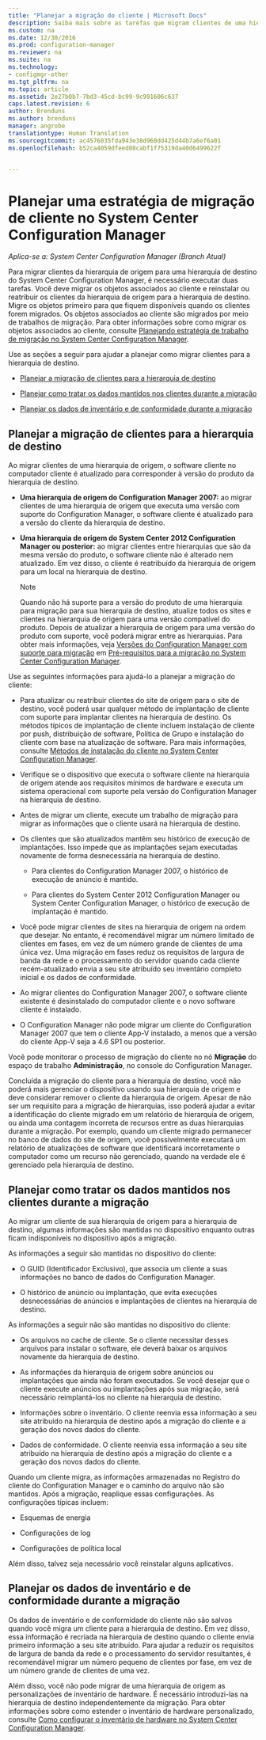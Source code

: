 ```yaml
---
title: "Planejar a migração do cliente | Microsoft Docs"
description: Saiba mais sobre as tarefas que migram clientes de uma hierarquia de origem para uma hierarquia de destino do System Center Configuration Manager.
ms.custom: na
ms.date: 12/30/2016
ms.prod: configuration-manager
ms.reviewer: na
ms.suite: na
ms.technology:
- configmgr-other
ms.tgt_pltfrm: na
ms.topic: article
ms.assetid: 2e27b0b7-7bd3-45cd-bc99-9c991606c637
caps.latest.revision: 6
author: Brenduns
ms.author: brenduns
manager: angrobe
translationtype: Human Translation
ms.sourcegitcommit: ac4576035fda943e38d960dd425d44b7a6ef6a01
ms.openlocfilehash: b52ca4059dfeed08cabf1f75319da40d6499622f


---
```

# <a name="plan-a-client-migration-strategy-in-system-center-configuration-manager"></a>Planejar uma estratégia de migração de cliente no System Center Configuration Manager

*Aplica-se a: System Center Configuration Manager (Branch Atual)*

Para migrar clientes da hierarquia de origem para uma hierarquia de destino do System Center Configuration Manager, é necessário executar duas tarefas. Você deve migrar os objetos associados ao cliente e reinstalar ou reatribuir os clientes da hierarquia de origem para a hierarquia de destino. Migre os objetos primeiro para que fiquem disponíveis quando os clientes forem migrados. Os objetos associados ao cliente são migrados por meio de trabalhos de migração. Para obter informações sobre como migrar os objetos associados ao cliente, consulte [Planejando estratégia de trabalho de migração no System Center Configuration Manager](../../core/migration/planning-a-migration-job-strategy.md).  

 Use as seções a seguir para ajudar a planejar como migrar clientes para a hierarquia de destino.  

-   [Planejar a migração de clientes para a hierarquia de destino](#Planning_for_Client_Agent_Migration)  

-   [Planejar como tratar os dados mantidos nos clientes durante a migração](#Planning_for_Client_Data_Migration)  

-   [Planejar os dados de inventário e de conformidade durante a migração](#Planning_for_Inventory_data_migration)  

##  <a name="a-nameplanningforclientagentmigrationa-plan-to-migrate-clients-to-the-destination-hierarchy"></a><a name="Planning_for_Client_Agent_Migration"></a> Planejar a migração de clientes para a hierarquia de destino  
 Ao migrar clientes de uma hierarquia de origem, o software cliente no computador cliente é atualizado para corresponder à versão do produto da hierarquia de destino.  

-   **Uma hierarquia de origem do Configuration Manager 2007:** ao migrar clientes de uma hierarquia de origem que executa uma versão com suporte do Configuration Manager, o software cliente é atualizado para a versão do cliente da hierarquia de destino.  

-   **Uma hierarquia de origem do System Center 2012 Configuration Manager ou posterior:** ao migrar clientes entre hierarquias que são da mesma versão do produto, o software cliente não é alterado nem atualizado. Em vez disso, o cliente é reatribuído da hierarquia de origem para um local na hierarquia de destino.  

    > [!NOTE]  
    >  Quando não há suporte para a versão do produto de uma hierarquia para migração para sua hierarquia de destino, atualize todos os sites e clientes na hierarquia de origem para uma versão compatível do produto. Depois de atualizar a hierarquia de origem para uma versão do produto com suporte, você poderá migrar entre as hierarquias. Para obter mais informações, veja [Versões do Configuration Manager com suporte para migração](../../core/migration/prerequisites-for-migration.md#BKMK_SupportedMigrationVersions) em [Pré-requisitos para a migração no System Center Configuration Manager](../../core/migration/prerequisites-for-migration.md).  

Use as seguintes informações para ajudá-lo a planejar a migração do cliente:  

-   Para atualizar ou reatribuir clientes do site de origem para o site de destino, você poderá usar qualquer método de implantação de cliente com suporte para implantar clientes na hierarquia de destino. Os métodos típicos de implantação de cliente incluem instalação de cliente por push, distribuição de software, Política de Grupo e instalação do cliente com base na atualização de software. Para mais informações, consulte [Métodos de instalação do cliente no System Center Configuration Manager](../../core/clients/deploy/plan/client-installation-methods.md).  

-   Verifique se o dispositivo que executa o software cliente na hierarquia de origem atende aos requisitos mínimos de hardware e executa um sistema operacional com suporte pela versão do Configuration Manager na hierarquia de destino.  

-   Antes de migrar um cliente, execute um trabalho de migração para migrar as informações que o cliente usará na hierarquia de destino.  

-   Os clientes que são atualizados mantêm seu histórico de execução de implantações. Isso impede que as implantações sejam executadas novamente de forma desnecessária na hierarquia de destino.  

    -   Para clientes do Configuration Manager 2007, o histórico de execução de anúncio é mantido.  

    -   Para clientes do System Center 2012 Configuration Manager ou System Center Configuration Manager, o histórico de execução de implantação é mantido.  

-   Você pode migrar clientes de sites na hierarquia de origem na ordem que desejar. No entanto, é recomendável migrar um número limitado de clientes em fases, em vez de um número grande de clientes de uma única vez. Uma migração em fases reduz os requisitos de largura de banda da rede e o processamento do servidor quando cada cliente recém-atualizado envia a seu site atribuído seu inventário completo inicial e os dados de conformidade.  

-   Ao migrar clientes do Configuration Manager 2007, o software cliente existente é desinstalado do computador cliente e o novo software cliente é instalado.  

-   O Configuration Manager não pode migrar um cliente do Configuration Manager 2007 que tem o cliente App-V instalado, a menos que a versão do cliente App-V seja a 4.6 SP1 ou posterior.  

Você pode monitorar o processo de migração do cliente no nó **Migração** do espaço de trabalho **Administração**, no console do Configuration Manager.  

Concluída a migração do cliente para a hierarquia de destino, você não poderá mais gerenciar o dispositivo usando sua hierarquia de origem e deve considerar remover o cliente da hierarquia de origem. Apesar de não ser um requisito para a migração de hierarquias, isso poderá ajudar a evitar a identificação do cliente migrado em um relatório de hierarquia de origem, ou ainda uma contagem incorreta de recursos entre as duas hierarquias durante a migração. Por exemplo, quando um cliente migrado permanecer no banco de dados do site de origem, você possivelmente executará um relatório de atualizações de software que identificará incorretamente o computador como um recurso não gerenciado, quando na verdade ele é gerenciado pela hierarquia de destino.  

##  <a name="a-nameplanningforclientdatamigrationa-plan-to-handle-data-maintained-on-clients-during-migration"></a><a name="Planning_for_Client_Data_Migration"></a> Planejar como tratar os dados mantidos nos clientes durante a migração  
Ao migrar um cliente de sua hierarquia de origem para a hierarquia de destino, algumas informações são mantidas no dispositivo enquanto outras ficam indisponíveis no dispositivo após a migração.  

As informações a seguir são mantidas no dispositivo do cliente:  

-   O GUID (Identificador Exclusivo), que associa um cliente a suas informações no banco de dados do Configuration Manager.  

-   O histórico de anúncio ou implantação, que evita execuções desnecessárias de anúncios e implantações de clientes na hierarquia de destino.  

As informações a seguir não são mantidas no dispositivo do cliente:  

-   Os arquivos no cache de cliente. Se o cliente necessitar desses arquivos para instalar o software, ele deverá baixar os arquivos novamente da hierarquia de destino.  

-   As informações da hierarquia de origem sobre anúncios ou implantações que ainda não foram executados. Se você desejar que o cliente execute anúncios ou implantações após sua migração, será necessário reimplantá-los no cliente na hierarquia de destino.  

-   Informações sobre o inventário. O cliente reenvia essa informação a seu site atribuído na hierarquia de destino após a migração do cliente e a geração dos novos dados do cliente.  

-   Dados de conformidade. O cliente reenvia essa informação a seu site atribuído na hierarquia de destino após a migração do cliente e a geração dos novos dados do cliente.  

Quando um cliente migra, as informações armazenadas no Registro do cliente do Configuration Manager e o caminho do arquivo não são mantidos. Após a migração, reaplique essas configurações. As configurações típicas incluem:  

-   Esquemas de energia  

-   Configurações de log  

-   Configurações de política local  

Além disso, talvez seja necessário você reinstalar alguns aplicativos.  

##  <a name="a-nameplanningforinventorydatamigrationa-plan-for--inventory-and-compliance-data-during-migration"></a><a name="Planning_for_Inventory_data_migration"></a> Planejar os dados de inventário e de conformidade durante a migração  
Os dados de inventário e de conformidade do cliente não são salvos quando você migra um cliente para a hierarquia de destino. Em vez disso, essa informação é recriada na hierarquia de destino quando o cliente envia primeiro informação a seu site atribuído. Para ajudar a reduzir os requisitos de largura de banda da rede e o processamento do servidor resultantes, é recomendável migrar um número pequeno de clientes por fase, em vez de um número grande de clientes de uma vez.  

 Além disso, você não pode migrar de uma hierarquia de origem as personalizações de inventário de hardware. É necessário introduzi-las na hierarquia de destino independentemente da migração. Para obter informações sobre como estender o inventário de hardware personalizado, consulte [Como configurar o inventário de hardware no System Center Configuration Manager](../../core/clients/manage/inventory/configure-hardware-inventory.md).  



<!--HONumber=Dec16_HO5-->


